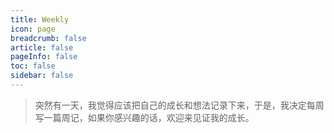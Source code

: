 ```yaml
---
title: Weekly
icon: page
breadcrumb: false
article: false
pageInfo: false
toc: false
sidebar: false
---
```



> 突然有一天，我觉得应该把自己的成长和想法记录下来，于是，我决定每周写一篇周记，如果你感兴趣的话，欢迎来见证我的成长。
<!-- 周记也会同步发布在我的个人公众号上，欢迎你的关注。 -->

<AutoCatalog base='/weekly/' />